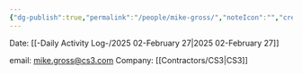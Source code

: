 ```yaml
---
{"dg-publish":true,"permalink":"/people/mike-gross/","noteIcon":"","created":"2025-07-07T14:23:46.363-05:00"}
---
```


Date: [[-Daily Activity Log-/2025 02-February 27\|2025 02-February 27]]

email: mike.gross@cs3.com
Company: [[Contractors/CS3\|CS3]]